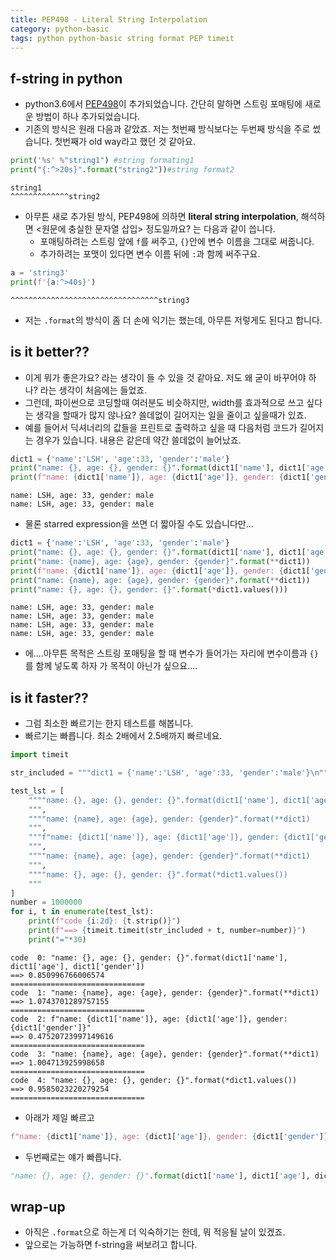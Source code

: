 ```yaml
---
title: PEP498 - Literal String Interpolation
category: python-basic
tags: python python-basic string format PEP timeit 
---
```


## f-string in python

- python3.6에서 [PEP498](https://www.python.org/dev/peps/pep-0498/)이 추가되었습니다. 간단히 말하면 스트링 포매팅에 새로운 방법이 하나 추가되었습니다. 
- 기존의 방식은 원래 다음과 같았죠. 저는 첫번째 방식보다는 두번째 방식을 주로 썼습니다. 첫번째가 old way라고 했던 것 같아요. 

```python
print('%s' %"string1") #string formating1
print("{:^>20s}".format("string2"))#string format2
```

```plaintext
string1
^^^^^^^^^^^^^string2
```

- 아무튼 새로 추가된 방식, PEP498에 의하면 **literal string interpolation**, 해석하면 <원문에 충실한 문자열 삽입> 정도일까요? 는 다음과 같이 씁니다. 
  - 포매팅하려는 스트링 앞에 `f`를 써주고, `{}`안에 변수 이름을 그대로 써줍니다. 
  - 추가하려는 포맷이 있다면 변수 이름 뒤에 `:`과 함께 써주구요. 

```python
a = 'string3'
print(f'{a:^>40s}')
```

```plaintext
^^^^^^^^^^^^^^^^^^^^^^^^^^^^^^^^^string3
```

- 저는 `.format`의 방식이 좀 더 손에 익기는 했는데, 아무튼 저렇게도 된다고 합니다. 

## is it better??

- 이게 뭐가 좋은가요? 라는 생각이 들 수 있을 것 같아요. 저도 왜 굳이 바꾸어야 하나? 라는 생각이 처음에는 들었죠. 
- 그런데, 파이썬으로 코딩할때 여러분도 비슷하지만, width를 효과적으로 쓰고 싶다는 생각을 할때가 많지 않나요? 쓸데없이 길어지는 일을 줄이고 싶을때가 있죠. 
- 예를 들어서 딕셔너리의 값들을 프린트로 출력하고 싶을 때 다음처럼 코드가 길어지는 경우가 있습니다. 내용은 같은데 약간 쓸데없이 늘어났죠. 

```python
dict1 = {'name':'LSH', 'age':33, 'gender':'male'}
print("name: {}, age: {}, gender: {}".format(dict1['name'], dict1['age'], dict1['gender']))
print(f"name: {dict1['name']}, age: {dict1['age']}, gender: {dict1['gender']}")
```

```plaintext
name: LSH, age: 33, gender: male
name: LSH, age: 33, gender: male
```

- 물론 starred expression을 쓰면 더 짧아질 수도 있습니다만...

```python
dict1 = {'name':'LSH', 'age':33, 'gender':'male'}
print("name: {}, age: {}, gender: {}".format(dict1['name'], dict1['age'], dict1['gender']))
print("name: {name}, age: {age}, gender: {gender}".format(**dict1))
print(f"name: {dict1['name']}, age: {dict1['age']}, gender: {dict1['gender']}")
print("name: {name}, age: {age}, gender: {gender}".format(**dict1))
print("name: {}, age: {}, gender: {}".format(*dict1.values()))
```

```plaintext
name: LSH, age: 33, gender: male
name: LSH, age: 33, gender: male
name: LSH, age: 33, gender: male
name: LSH, age: 33, gender: male
```

- 에....아무튼 목적은 스트링 포매팅을 할 때 변수가 들어가는 자리에 변수이름과 `{}`를 함께 넣도록 하자 가 목적이 아닌가 싶으요....

## is it faster??

- 그럼 최소한 빠르기는 한지 테스트를 해봅니다. 
- 빠르기는 빠릅니다. 최소 2배에서 2.5배까지 빠르네요. 

```python
import timeit

str_included = """dict1 = {'name':'LSH', 'age':33, 'gender':'male'}\n"""

test_lst = [
    """"name: {}, age: {}, gender: {}".format(dict1['name'], dict1['age'], dict1['gender'])
    """, 
    """"name: {name}, age: {age}, gender: {gender}".format(**dict1)
    """, 
    """f"name: {dict1['name']}, age: {dict1['age']}, gender: {dict1['gender']}"
    """, 
    """"name: {name}, age: {age}, gender: {gender}".format(**dict1)
    """, 
    """"name: {}, age: {}, gender: {}".format(*dict1.values())
    """
]
number = 1000000
for i, t in enumerate(test_lst):
    print(f"code {i:2d}: {t.strip()}")
    print(f"==> {timeit.timeit(str_included + t, number=number)}")
    print("="*30)
```

```plaintext
code  0: "name: {}, age: {}, gender: {}".format(dict1['name'], dict1['age'], dict1['gender'])
==> 0.850996766006574
==============================
code  1: "name: {name}, age: {age}, gender: {gender}".format(**dict1)
==> 1.0743701289757155
==============================
code  2: f"name: {dict1['name']}, age: {dict1['age']}, gender: {dict1['gender']}"
==> 0.47520723997149616
==============================
code  3: "name: {name}, age: {age}, gender: {gender}".format(**dict1)
==> 1.004713925998658
==============================
code  4: "name: {}, age: {}, gender: {}".format(*dict1.values())
==> 0.9585023220279254
==============================
```

- 아래가 제일 빠르고 

```python
f"name: {dict1['name']}, age: {dict1['age']}, gender: {dict1['gender']}"
```

- 두번째로는 얘가 빠릅니다. 

```python
"name: {}, age: {}, gender: {}".format(dict1['name'], dict1['age'], dict1['gender'])
```

## wrap-up

- 아직은 `.format`으로 하는게 더 익숙하기는 한데, 뭐 적응될 날이 있겠죠. 
- 앞으로는 가능하면 f-string을 써보려고 합니다.
